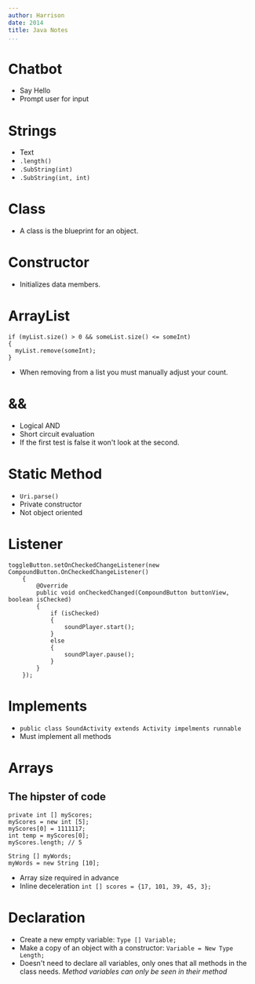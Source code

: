 ```yaml
---
author: Harrison
date: 2014
title: Java Notes
...
```



# Chatbot
* Say Hello
* Prompt user for input


# Strings
* Text
* `.length()`
* `.SubString(int)`
* `.SubString(int, int)`


# Class
* A class is the blueprint for an object.


# Constructor
* Initializes data members.


# ArrayList

~~~~~~~~~~~~~~~~~~~~~~~~~~~~~~~~~~~~~~~~~~~~~~~~~~~~{.java}
if (myList.size() > 0 && someList.size() <= someInt)
{
  myList.remove(someInt);
}
~~~~~~~~~~~~~~~~~~~~~~~~~~~~~~~~~~~~~~~~~~~~~~~~~~~~

* When removing from a list you must manually adjust your count.


# &&
* Logical AND
* Short circuit evaluation
* If the first test is false it won't look at the second.


# Static Method
* `Uri.parse()`
* Private constructor
* Not object oriented


# Listener

~~~~~~~~~~~~~~~~~~~~~~~~~~~~~~~~~~~~~~~~~~~~~~~~~~~~~~~~~~~~~~~~~~~~~~~~~~~~~~~~~~~~~~~{.java}
toggleButton.setOnCheckedChangeListener(new CompoundButton.OnCheckedChangeListener()
	{
		@Override
		public void onCheckedChanged(CompoundButton buttonView, boolean isChecked)
		{
			if (isChecked)
			{
				soundPlayer.start();
			}
			else
			{
				soundPlayer.pause();
			}
		}
	});
~~~~~~~~~~~~~~~~~~~~~~~~~~~~~~~~~~~~~~~~~~~~~~~~~~~~~~~~~~~~~~~~~~~~~~~~~~~~~~~~~~~~~~~


# Implements
* `public class SoundActivity extends Activity impelments runnable`
* Must implement all methods


# Arrays
## The hipster of code

~~~~~~~~~~~~~~~~~~~~~~~~~~~{.java}
private int [] myScores;
myScores = new int [5];
myScores[0] = 1111117;
int temp = myScores[0];
myScores.length; // 5

String [] myWords;
myWords = new String [10];
~~~~~~~~~~~~~~~~~~~~~~~~~~~

* Array size required in advance
* Inline deceleration `int [] scores = {17, 101, 39, 45, 3};`


# Declaration
* Create a new empty variable: `Type [] Variable;`
* Make a copy of an object with a constructor: `Variable = New Type Length;`
* Doesn't need to declare all variables, only ones that all methods in the class needs. *Method variables can only be seen in their method*
